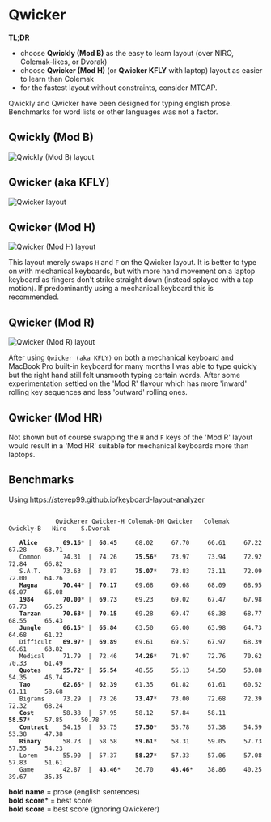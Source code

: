 # Qwicker

**TL;DR**
- choose **Qwickly (Mod B)** as the easy to learn layout (over NIRO, Colemak-likes, or Dvorak)
- choose **Qwicker (Mod H)** (or **Qwicker KFLY** with laptop) layout as easier to learn than Colemak
- for the fastest layout without constraints, consider MTGAP.

Qwickly and Qwicker have been designed for typing english prose. Benchmarks for word lists or other languages was not a factor.

## Qwickly (Mod B)
![Qwickly (Mod B) layout](https://github.com/qwickly-org/Qwicker/blob/master/Qwickly-Mod-B.png)

## Qwicker (aka KFLY)
![Qwicker layout](https://github.com/qwickly-org/Qwicker/blob/master/Qwicker.png)

## Qwicker (Mod H)
![Qwicker (Mod H) layout](https://github.com/qwickly-org/Qwicker/blob/master/Qwicker-Mod-H.png)

This layout merely swaps `H` and `F` on the Qwicker layout. It is better to type on with mechanical keyboards, but with more hand movement on a laptop keyboard as fingers don't strike straight down (instead splayed with a tap motion). If predominantly using a mechanical keyboard this is recommended.

## Qwicker (Mod R)
![Qwicker (Mod R) layout](https://github.com/qwickly-org/Qwicker/blob/master/Qwicker-Mod-R.png)

After using `Qwicker (aka KFLY)` on both a mechanical keyboard and MacBook Pro built-in keyboard for many months I was able to type quickly but the right hand still felt unsmooth typing certain words. After some experimentation settled on the 'Mod R' flavour which has more 'inward' rolling key sequences and less 'outward' rolling ones.

## Qwicker (Mod HR)

Not shown but of course swapping the `H` and `F` keys of the 'Mod R' layout would result in a 'Mod HR' suitable for mechanical keyboards more than laptops.

## Benchmarks

Using https://stevep99.github.io/keyboard-layout-analyzer

<pre><code>
             Qwickerer Qwicker-H Colemak-DH Qwicker   Colemak  Qwickly-B   Niro    S.Dvorak

   <b>Alice</b>       <b>69.16</b>* |  <b>68.45</b>     68.02     67.70     66.61     67.22     67.28     63.71
   Common      74.31  |  74.26     <b>75.56</b>*    73.97     73.94     72.92     72.84     66.82
   S.A.T.      73.63  |  73.87     <b>75.07</b>*    73.83     73.11     72.09     72.00     64.26
   <b>Magna</b>       <b>70.44</b>* |  <b>70.17</b>     69.68     69.68     68.09     68.95     68.07     65.08
   <b>1984</b>        <b>70.00</b>* |  <b>69.73</b>     69.23     69.02     67.47     67.98     67.73     65.25
   <b>Tarzan</b>      <b>70.63</b>* |  <b>70.15</b>     69.28     69.47     68.38     68.77     68.55     65.43
   <b>Jungle</b>      <b>66.15</b>* |  <b>65.84</b>     63.50     65.00     63.98     64.73     64.68     61.22
   Difficult   <b>69.97</b>* |  <b>69.89</b>     69.61     69.57     67.97     68.39     68.61     63.82
   Medical     71.79  |  72.46     <b>74.26</b>*    71.97     72.76     70.62     70.33     61.49
   <b>Quotes</b>      <b>55.72</b>* |  <b>55.54</b>     48.55     55.13     54.50     53.88     54.35     46.74
   <b>Tao</b>         <b>62.65</b>* |  <b>62.39</b>     61.35     61.82     61.61     60.52     61.11     58.68
   Bigrams     73.29  |  73.26     <b>73.47</b>*    73.00     72.68     72.39     72.32     68.24
   <b>Cost</b>        58.38  |  57.95     58.12     57.84     58.11     <b>58.57</b>*    57.85     50.78
   <b>Contract</b>    54.18  |  53.75     <b>57.50</b>*    53.78     57.38     54.59     53.38     47.38
   <b>Binary</b>      58.73  |  58.58     <b>59.61</b>*    58.31     59.05     57.73     57.55     54.23
   Lorem       55.90  |  57.37     <b>58.27</b>*    57.33     57.06     57.08     57.83     51.61
   Game        42.87  |  <b>43.46</b>*    36.70     <b>43.46</b>*    38.86     40.25     39.67     35.35
</code></pre>
<b>bold name</b> = prose (english sentences)<br/>
<b>bold score</b>* = best score<br/>
<b>bold score</b> = best score (ignoring Qwickerer)<br/>
